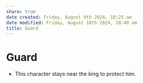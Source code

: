 ```yaml
---
share: true
date created: Friday, August 9th 2024, 10:25 am
date modified: Friday, August 16th 2024, 10:48 am
title: Guard
---
```

  
# Guard  
  
- This character stays near the king to protect him.
